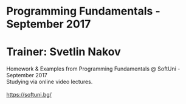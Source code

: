   # Programming Fundamentals - September 2017
  # Trainer: Svetlin Nakov 
  
  Homework & Examples from Programming Fundamentals @ SoftUni - September 2017 </br>
  Studying via online video lectures. </br><br>
  https://softuni.bg/
